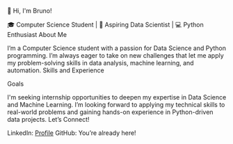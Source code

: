 👋 Hi, I'm Bruno!

🎓 Computer Science Student | 🌱 Aspiring Data Scientist | 💻 Python Enthusiast
About Me

I’m a Computer Science student with a passion for Data Science and Python programming. I’m always eager to take on new challenges that let me apply my problem-solving skills in data analysis, machine learning, and automation.
Skills and Experience

Goals

I'm seeking internship opportunities to deepen my expertise in Data Science and Machine Learning. I’m looking forward to applying my technical skills to real-world problems and gaining hands-on experience in Python-driven data projects.
Let’s Connect!

LinkedIn: [Profile](https://www.linkedin.com/in/bruno-dantas-moreira-1a4294183/)
GitHub: You’re already here!

